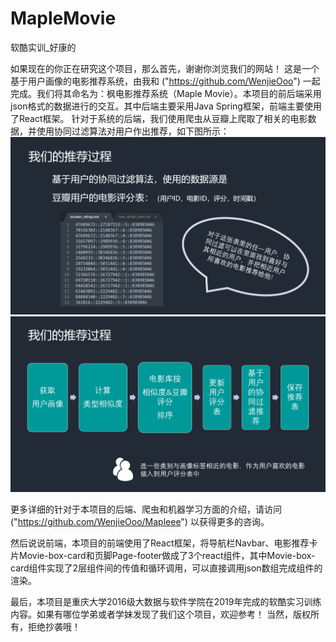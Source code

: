 # MapleMovie
软酷实训_好康的

如果现在的你正在研究这个项目，那么首先，谢谢你浏览我们的网站！
这是一个基于用户画像的电影推荐系统，由我和 ("https://github.com/WenjieOoo") 一起完成。我们将其命名为：枫电影推荐系统（Maple Movie）。本项目的前后端采用json格式的数据进行的交互。其中后端主要采用Java Spring框架，前端主要使用了React框架。
针对于系统的后端，我们使用爬虫从豆瓣上爬取了相关的电影数据，并使用协同过滤算法对用户作出推荐，如下图所示：
![Image text](https://github.com/BullentXie/MapleMovie/blob/master/img-folder/pic-1.png)
![Image text](https://github.com/BullentXie/MapleMovie/blob/master/img-folder/pic-2.png)

更多详细的针对于本项目的后端、爬虫和机器学习方面的介绍，请访问 ("https://github.com/WenjieOoo/Mapleee") 以获得更多的咨询。

然后说说前端，本项目的前端使用了React框架，将导航栏Navbar、电影推荐卡片Movie-box-card和页脚Page-footer做成了3个react组件，其中Movie-box-card组件实现了2层组件间的传值和循环调用，可以直接调用json数组完成组件的渲染。

最后，本项目是重庆大学2016级大数据与软件学院在2019年完成的软酷实习训练内容。如果有哪位学弟或者学妹发现了我们这个项目，欢迎参考！
当然，版权所有，拒绝抄袭哦！
